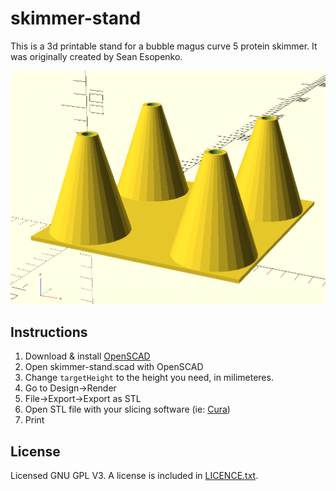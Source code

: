 # skimmer-stand

This is a 3d printable stand for a bubble magus curve 5 protein skimmer.  It was originally created by Sean Esopenko.

![Render of protien skimmer stand](renders/renderedPreview.png)

## Instructions

1. Download & install [OpenSCAD](https://www.openscad.org/)
1. Open skimmer-stand.scad with OpenSCAD
1. Change `targetHeight` to the height you need, in milimeteres.
1. Go to Design->Render
1. File->Export->Export as STL
1. Open STL file with your slicing software (ie: [Cura](https://ultimaker.com/software/ultimaker-cura))
1. Print

## License

Licensed GNU GPL V3.  A license is included in [LICENCE.txt](LICENSE.txt]).